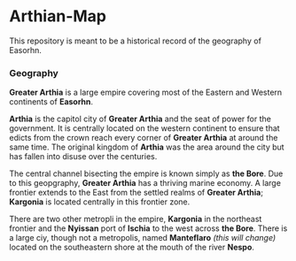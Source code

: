 # Arthian-Map
This repository is meant to be a historical record of the geography of Easorhn.
### Geography
**Greater Arthia** is a large empire covering most of the Eastern and Western continents of **Easorhn**. 

**Arthia** is the capitol city of **Greater Arthia** and the seat of power for the government. It is centrally located on the western continent to ensure that edicts from the crown reach every corner of **Greater Arthia** at around the same time. The original kingdom of **Arthia** was the area around the city but has fallen into disuse over the centuries. 

The central channel bisecting the empire is known simply as **the Bore**. Due to this geopgraphy, **Greater Arthia** has a thriving marine economy.
A large frontier extends to the East from the settled realms of **Greater Arthia**; **Kargonia** is located centrally in this frontier zone.

There are two other metropli in the empire, **Kargonia** in the northeast frontier and the **Nyissan** port of **Ischia** to the west across **the Bore**. There is a large ciy, though not a metropolis, named **Manteflaro** *(this will change)* located on the southeastern shore at the mouth of the river **Nespo**.
